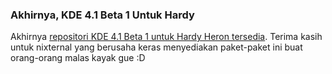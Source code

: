 ### Akhirnya, KDE 4.1 Beta 1 Untuk Hardy

Akhirnya [repositori KDE 4.1 Beta 1 untuk Hardy Heron tersedia](http://blog.nixternal.com/2008.06.05/hardy-kde-41-beta-1-completed/). Terima kasih untuk nixternal yang berusaha keras menyediakan paket-paket ini buat orang-orang malas kayak gue :D

<!-- METADATA: {"time": "2008-06-06 11:19:07", "title": "Akhirnya, KDE 4.1 Beta 1 Untuk Hardy"} -->

